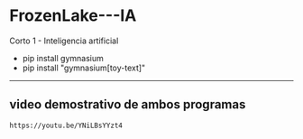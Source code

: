 # FrozenLake---IA
Corto 1 - Inteligencia artificial

* pip install gymnasium
* pip install "gymnasium[toy-text]"


---

## video demostrativo de ambos programas

```Youtube
https://youtu.be/YNiLBsYYzt4
```
